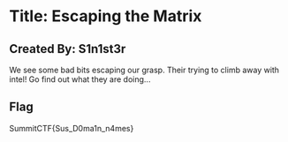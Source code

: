 # Title: Escaping the Matrix

## Created By: S1n1st3r

We see some bad bits escaping our grasp. Their trying to climb away with intel! Go find out what they are doing...

## Flag

SummitCTF{Sus_D0ma1n_n4mes}
